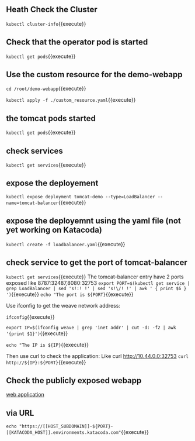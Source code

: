 ## Heath Check the Cluster
`kubectl cluster-info`{{execute}}

## Check that the operator pod is started
`kubectl get pods`{{execute}}

## Use the custom resource for the demo-webapp
`cd /root/demo-webapp`{{execute}}

`kubectl apply -f ./custom_resource.yaml`{{execute}}

## the tomcat pods started
`kubectl get pods`{{execute}}

## check services
`kubectl get services`{{execute}}

## expose the deployement
`kubectl expose deployment tomcat-demo --type=LoadBalancer --name=tomcat-balancer`{{execute}}

## expose the deployemnt using the yaml file (not yet working on Katacoda)
`kubectl create -f loadbalancer.yaml`{{execute}}

## check service to get the port of tomcat-balancer
`kubectl get services`{{execute}}
The tomcat-balancer entry have 2 ports exposed like 8787:32487,8080:32753
`export PORT=$(kubectl get service | grep LoadBalancer | sed 's!:! !' | sed 's!\/! !' | awk ' { print $6 } ')`{{execute}}
`echo "The port is ${PORT}`{{execute}}

Use ifconfig to get the weave network address:

`ifconfig`{{execute}}

`export IP=$(ifconfig weave | grep 'inet addr' | cut -d: -f2 | awk '{print $1}')`{{execute}}

`echo "The IP is ${IP}`{{execute}}

Then use curl to check the application:
Like curl http://10.44.0.0:32753
`curl http://${IP}:${PORT}`{{execute}}

## Check the publicly exposed webapp
[web application](https://[[HOST_SUBDOMAIN]]-30666-[[KATACODA_HOST]].environments.katacoda.com/demo)

## via URL
`echo "https://[[HOST_SUBDOMAIN]]-${PORT}-[[KATACODA_HOST]].environments.katacoda.com"`{{execute}}

